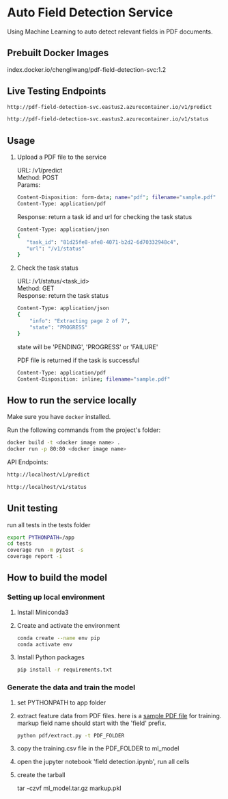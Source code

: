 # Auto Field Detection Service

Using Machine Learning to auto detect relevant fields in PDF documents.

## Prebuilt Docker Images

index.docker.io/chengliwang/pdf-field-detection-svc:1.2

## Live Testing Endpoints

```bash
http://pdf-field-detection-svc.eastus2.azurecontainer.io/v1/predict

http://pdf-field-detection-svc.eastus2.azurecontainer.io/v1/status
```

## Usage

1. Upload a PDF file to the service  

   URL: /v1/predict   
   Method: POST   
   Params:

   ```bash
   Content-Disposition: form-data; name="pdf"; filename="sample.pdf"  
   Content-Type: application/pdf
   ```

   Response: return a task id and url for checking the task status

   ```bash
   Content-Type: application/json
   {  
      "task_id": "81d25fe8-afe8-4071-b2d2-6d70332948c4",  
      "url": "/v1/status"  
   }  
   ```
   
1. Check the task status   

   URL: /v1/status/<task_id>   
   Method: GET   
   Response: return the task status
   
   ```bash
   Content-Type: application/json
   {  
       "info": "Extracting page 2 of 7",  
       "state": "PROGRESS"  
   }  
   ```

   state will be 'PENDING', 'PROGRESS' or 'FAILURE'
   
   PDF file is returned if the task is successful
   
   ```bash
   Content-Type: application/pdf  
   Content-Disposition: inline; filename="sample.pdf"  
   ```

## How to run the service locally

Make sure you have `docker` installed.

Run the following commands from the project's folder:

```bash
docker build -t <docker image name> .
docker run -p 80:80 <docker image name>
```

API Endpoints:   

```bash
http://localhost/v1/predict

http://localhost/v1/status
```

## Unit testing

run all tests in the tests folder 

```bash
export PYTHONPATH=/app
cd tests
coverage run -m pytest -s
coverage report -i
```


## How to build the model

### Setting up local environment

1. Install Miniconda3
   
1. Create and activate the environment 

   ```bash
   conda create --name env pip
   conda activate env
   ```

1. Install Python packages

   ```bash
   pip install -r requirements.txt
   ```

### Generate the data and train the model

1. set PYTHONPATH to app folder

1. extract feature data from PDF files. here is a [sample PDF file](app/tests/data/train.pdf) for training. markup field name should start with the 'field' prefix.

   ```bash
   python pdf/extract.py -t PDF_FOLDER
   ```
   
1. copy the training.csv file in the PDF_FOLDER to ml_model

1. open the jupyter notebook 'field detection.ipynb', run all cells

1. create the tarball

   tar -czvf ml_model.tar.gz markup.pkl